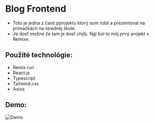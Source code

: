 # Blog Frontend
- Toto je jedna z časti pprojektu ktorý som robil a prezentoval na prímačkách na strednej škole. 
- Je dosť možné že tam je dosť chýb. Ngl bol to môj prvý projekt v Remixe. 
 
## Použité technológie:
- Remix.run
- React.js
- Typescript
- Tailwind.css
- Axios

## Demo:
![Demo](https://github.com/Vladimir-Urik/Blog-Frontend/raw/master/demo/kIiEyqT9DD.gif)
